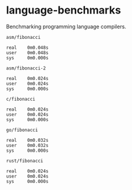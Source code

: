 # language-benchmarks

Benchmarking programming language compilers.

```text
asm/fibonacci

real    0m0.048s
user    0m0.048s
sys     0m0.000s

asm/fibonacci-2

real    0m0.024s
user    0m0.024s
sys     0m0.000s

c/fibonacci

real    0m0.024s
user    0m0.024s
sys     0m0.000s

go/fibonacci

real    0m0.032s
user    0m0.032s
sys     0m0.000s

rust/fibonacci

real    0m0.024s
user    0m0.024s
sys     0m0.000s
```
